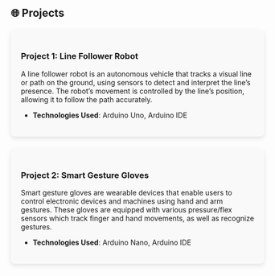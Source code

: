 ## 🌐 Projects


<div style="display: flex; flex-direction: column; gap: 1.5rem; max-width: 700px; margin: 20px auto;">

<div style="background-color: #f9f9f9; padding: 20px; border-radius: 8px; box-shadow: 0px 4px 10px rgba(0, 0, 0, 0.1);">
  
### Project 1: **Line Follower Robot**
A line follower robot is an autonomous vehicle that tracks a visual line or path on the ground, using sensors to detect and interpret the line’s presence. The robot’s movement is controlled by the line’s position, allowing it to follow the path accurately.
- **Technologies Used**: Arduino Uno, Arduino IDE
  
</div>

<div style="background-color: #f9f9f9; padding: 20px; border-radius: 8px; box-shadow: 0px 4px 10px rgba(0, 0, 0, 0.1);">

### Project 2: **Smart Gesture Gloves**
Smart gesture gloves are wearable devices that enable users to control electronic devices and machines using hand and arm gestures. These gloves are equipped with various pressure/flex sensors which track finger and hand movements, as well as recognize gestures.
- **Technologies Used**: Arduino Nano, Arduino IDE


</div>





